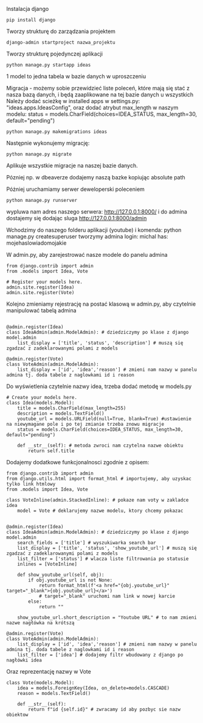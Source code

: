 Instalacja django

```commandline
pip install django
```

Tworzy strukturę do zarządzania projektem
```
django-admin startproject nazwa_projektu
```

Tworzy strukturę pojedynczej aplikacji
```commandline
python manage.py startapp ideas
```

1 model to jedna tabela w bazie danych w uproszczeniu

Migracja - możemy sobie przewidzieć liste poleceń, które mają się stać z nasza bazą danych, i będą zaaplikowane na tej bazie danych u wszystkich
Należy dodać scieżkę w installed apps w settings.py: "ideas.apps.IdeasConfig",
oraz dodać atrybut max_length w naszym modelu: status = models.CharField(choices=IDEA_STATUS, max_length=30, default="pending")
```commandline
python manage.py makemigrations ideas
```
Następnie wykonujemy migrację:
```commandline
python manage.py migrate
```
Aplikuje wszystkie migracje na naszej bazie danych.

Pózniej np. w dbeaverze dodajemy naszą bazke kopiując absolute path

Póżniej uruchamiamy serwer deweloperski poleceniem
```commandline
python manage.py runserver
```

wypluwa nam adres naszego serwera: http://127.0.0.1:8000/
i do admina dostajemy się dodając sluga http://127.0.0.1:8000/admin

Wchodzimy do naszego folderu aplikacji (youtube) i komenda: python manage.py createsuperuser
tworzymy admina
login: michal
has: mojehaslowiadomojakie

W admin.py, aby zarejestrować nasze modele do panelu admina
```commandline
from django.contrib import admin
from .models import Idea, Vote

# Register your models here.
admin.site.register(Idea)
admin.site.register(Vote)
```

Kolejno zmieniamy rejestrację na postać klasową w admin.py, aby czytelnie manipulować tabelą admina

```commandline

@admin.register(Idea)
class IdeaAdmin(admin.ModelAdmin): # dziedziczymy po klase z django model.admin
    list_display = ['title', 'status', 'description'] # muszą się zgadzać z zadeklarowanymi polami z models

@admin.register(Vote)
class VoteAdmin(admin.ModelAdmin):
    list_display = ['id', 'idea','reason'] # zmieni nam nazwy w panelu admina tj. doda tabele z naglowkami id i reason
```

Do wyświetlenia czytelnie nazwy idea, trzeba dodać metodę w models.py
```commandline
# Create your models here.
class Idea(models.Model):
    title = models.CharField(max_length=255)
    description = models.TextField()
    youtube_url = models.URLField(null=True, blank=True) #ustawienie na niewymagane pole i po tej zmianie trzeba znowu migracje
    status = models.CharField(choices=IDEA_STATUS, max_length=30, default="pending")

    def __str__(self): # metoda zwroci nam czytelna nazwe obiektu
        return self.title

```

Dodajemy dodatkowe funkcjonalnosci zgodnie z opisem:
```commandline
from django.contrib import admin
from django.utils.html import format_html # importujemy, aby uzyskac tylko link htmlowy
from .models import Idea, Vote

class VoteInline(admin.StackedInline): # pokaze nam voty w zakladce idea
    model = Vote # deklarujemy nazwe modelu, ktory chcemy pokazac


@admin.register(Idea)
class IdeaAdmin(admin.ModelAdmin): # dziedziczymy po klase z django model.admin
    search_fields = ['title'] # wyszukiwarka search bar
    list_display = ['title', 'status', 'show_youtube_url'] # muszą się zgadzać z zadeklarowanymi polami z models
    list_filter = ['status'] # wlacza liste filtrowania po statusie
    inlines = [VoteInline]

    def show_youtube_url(self, obj):
        if obj.youtube_url is not None:
            return format_html(f'<a href="{obj.youtube_url}" target="_blank">{obj.youtube_url}</a>')
            # target="_blank" uruchomi nam link w nowej karcie
        else:
            return ""

    show_youtube_url.short_description = "Youtube URL" # to nam zmieni nazwe nagłówka na krótszą

@admin.register(Vote)
class VoteAdmin(admin.ModelAdmin):
    list_display = ['id', 'idea','reason'] # zmieni nam nazwy w panelu admina tj. doda tabele z naglowkami id i reason
    list_filter = ['idea'] # dodajemy filtr wbudowany z django po nagłówki idea
```

Oraz reprezentację nazwy w Vote
```commandline
class Vote(models.Model):
    idea = models.ForeignKey(Idea, on_delete=models.CASCADE)
    reason = models.TextField()

    def __str__(self):
        return f"id {self.id}" # zwracamy id aby pozbyc sie nazw obiektow
```